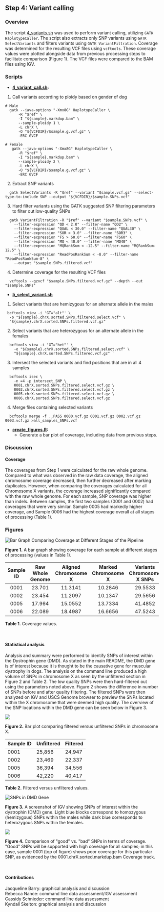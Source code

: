 ## Step 4: Variant calling

### Overview

The script [4_variants.sh](scripts/4_variants.sh) was used to perform variant calling, utilizing `GATK HaplotypeCaller`. The script also extracts only SNP variants using `GATK SelectVariants` and filters variants using `GATK VariantFiltration`. Coverage was determined for the resulting VCF files using `vcftools`. These coverage values were plotted alongside data from previous processing steps to facilitate comparison (Figure 1). The VCF files were compared to the BAM files using IGV.

### Scripts

- **[4_variant_call.sh](scripts/4_variant_call.sh):**  
1. Call variants according to ploidy based on gender of dog  
```
# Male
  gatk --java-options "-Xmx8G" HaplotypeCaller \
      -R "$ref" \
      -I "${sample}.markdup.bam" \
      --sample-ploidy 1 \
      -L chrX \
      -O "${VCFDIR}/$sample.g.vcf.gz" \
      -ERC GVCF
```  

```
# Female
   gatk --java-options "-Xmx8G" HaplotypeCaller \
      -R "$ref" \
      -I "${sample}.markdup.bam" \
      --sample-ploidy 2 \
      -L chrX \
      -O "${VCFDIR}/$sample.g.vcf.gz" \
      -ERC GVCF
```
  2. Extract SNP variants  
```
  gatk SelectVariants -R "$ref" --variant "$sample.vcf.gz" --select-type-to-include SNP --output "${VCFDIR}/$sample.SNPs.vcf"
```
    
  3. Hard filter variants using the GATK suggested SNP filtering parameters to filter out low-quality SNPs  
```
  gatk VariantFiltration -R "$ref" --variant "$sample.SNPs.vcf" \  
    --filter-expression "QD < 2.0" --filter-name "QD2" \  
    --filter-expression "QUAL < 30.0" --filter-name "QUAL30" \  
    --filter-expression "SOR > 3.0" --filter-name "SOR3" \  
    --filter-expression "FS > 60.0" --filter-name "FS60" \  
    --filter-expression "MQ < 40.0" --filter-name "MQ40" \  
    --filter-expression "MQRankSum < -12.5" --filter-name "MQRankSum-12.5" \  
    --filter-expression "ReadPosRankSum < -8.0" --filter-name "ReadPosRankSum-8" \  
    --output "$sample.SNPs.filtered.vcf" 
```
  4. Determine coverage for the resulting VCF files  
```
  vcftools --gzvcf "$sample.SNPs.filtered.vcf.gz" --depth --out "$sample.SNPs" 
 ```
  
- **[5_select_variant.sh](scripts/5_select_variant.sh)**  
1. Select variants that are hemizygous for an alternate allele in the males        
```
 bcftools view -i 'GT="alt"' \
  -o "${sample}.chrX.sorted.SNPs.filtered.select.vcf" \
  "${sample}.chrX.sorted.SNPs.filtered.vcf.gz" 
 ```
  2. Select variants that are heterozygous for an alternate allele in the females    
```
  bcftools view -i 'GT="het"' \
    -o "${sample}.chrX.sorted.SNPs.filtered.select.vcf" \
    "${sample}.chrX.sorted.SNPs.filtered.vcf.gz" `  
```
  3. Intersect the selected variants and find positions that are in all 4 samples   
```
  bcftools isec \
    -n =4 -p intersect_SNP \
    0001.chrX.sorted.SNPs.filtered.select.vcf.gz \
    0002.chrX.sorted.SNPs.filtered.select.vcf.gz \
    0005.chrX.sorted.SNPs.filtered.select.vcf.gz \
    0006.chrX.sorted.SNPs.filtered.select.vcf.gz 
```
  4. Merge files containing selected variants
```
  bcftools merge -f .,PASS 0000.vcf.gz 0001.vcf.gz 0002.vcf.gz 0003.vcf.gz >all_samples_SNPs.vcf
```
- **[create_figures.R](scripts/create_figures.R):**  
  - Generate a bar plot of coverage, including data from previous steps.  

### Discussion

#### Coverage

The coverages from Step 1 were calculated for the raw whole genome. Compared to what was observed in the raw data coverage, the aligned chromosome coverage decreased, then further decreased after marking duplicates. However, when comparing the coverages calculated for all Chromosome X variants, the coverage increased significantly compared with the raw whole genome. For each sample, SNP coverage was higher than indels. Between samples, the first two samples (0001 and 0002) had coverages that were very similar. Sample 0005 had markedly higher coverage, and Sample 0006 had the highest coverage overall at all stages of processing (Table 1).

### Figures

<img src="analysis/0_figures/4_coverage.png"  alt="Bar Graph Comparing Coverage at Different Stages of the Pipeline">  

__Figure 1.__ A bar graph showing coverage for each sample at different stages of processing (values in Table 1).

| Sample ID | Raw Whole Genome | Aligned Chromosome X | Marked Chromosome X |Variants Chromosome X SNPs   | Variants Chromosome X Indels|
|:---------:|:----------------:|:--------------------:|:-------------------:|:---------------------------:| :--------------------------:|
|   0001    |      23.701      |       11.3141        |       10.2846       |           29.5533           |            24.6290          |
|   0002    |      23.454      |       11.2097        |       10.1347       |           29.5656           |            25.1147          |
|   0005    |      17.964      |       15.0552        |       13.7334       |           41.4852           |            35.4306          |
|   0006    |      22.089      |       18.4987        |       16.6656       |           47.5243           |            40.5858          |

__Table 1.__ Coverage values.

<br>

#### Statistical analysis

Analysis and summary were performed to identify SNPs of interest within the Dystrophin gene (DMD). As stated in the main README, the DMD gene is of interest because it is thought to be the causative gene for muscular dystrophy in dogs. The analysis on the command line produced a high volume of SNPs in chromosome X as seen by the unfiltered section in Figure 2 and Table 2. The low quality SNPs were then hard-filtered out using the parameters noted above. Figure 2 shows the difference in number of SNPs before and after quality filtering. The filtered SNPs were then analyzed on IGV and USCS Genome browser to preview the SNPs located within the X chromosome that were deemed high quality. The overview of the SNP locations within the DMD gene can be seen below in Figure 3. 

<img src="analysis/0_figures/4_SNP_filter.png">

__Figure 2.__ Bar plot comparing filtered versus unfiltered SNPs in chromosome X.

| Sample ID | Unfiltered | Filtered |
| --------- | ---------- | -------- |
| 0001      | 25,856     | 24,947   |
| 0002      | 23,469     | 22,337   |
| 0005      | 36,394     | 34,556   |
| 0006      | 42,220     | 40,417   |

__Table 2.__ Filtered versus unfiltered values.

<img src="analysis/0_figures/DMD_gene_SNPs.png"  alt="SNPs in DMD Gene">  

__Figure 3.__ A screenshot of IGV showing SNPs of interest within the dystrophin (DMD) gene. Light blue blocks correspond to homozygous (hemizygous) SNPs within the males while dark blue corresponds to heterozygous SNPs within the females.

<img src="analysis/0_figures/good_vs_bad_coverage_IGV.png">

__Figure 4.__ Comparison of "good" vs. "bad" SNPs in terms of coverage. "Good" SNPs will be supported with high coverage for all samples; in this case, sample 0001 (top of figure) shows poor coverage for this particular SNP, as evidenced by the 0001.chrX.sorted.markdup.bam Coverage track.

<br>

#### Contributions

Jacqueline Barry: graphical analysis and discussion  
Rebecca Nance: command line data assessment/IGV assessment    
Cassidy Schnieder: command line data assessment  
Kyndall Skelton: graphical analysis and discussion  
